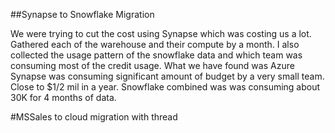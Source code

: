 ##Synapse to Snowflake Migration


We were trying to cut the cost using Synapse which was costing us a lot.
Gathered each of the warehouse and their compute by a month. I also collected the usage pattern of the snowflake data and which team was consuming most of the credit usage.
What we have found was Azure Synapse was consuming significant amount of budget by a very small team. Close to $1/2 mil in a year.
Snowflake combined was was consuming about 30K for 4 months of data. 

#MSSales to cloud migration with thread





